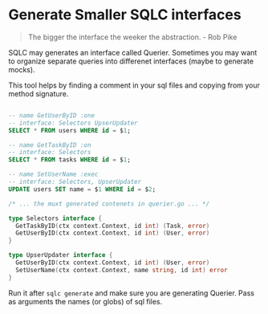 # Generate Smaller SQLC interfaces

> The bigger the interface the weeker the abstraction. - Rob Pike

SQLC may generates an interface called Querier.
Sometimes you may want to organize separate queries into differenet interfaces (maybe to generate mocks).

This tool helps by finding a comment in your sql files and copying from your method signature.

```sql

-- name GetUserByID :one
-- interface: Selectors UpserUpdater
SELECT * FROM users WHERE id = $1;

-- name GetTaskByID :on
-- interface: Selectors
SELECT * FROM tasks WHERE id = $1;

-- name SetUserName :exec
-- interface: Selectors, UpserUpdater
UPDATE users SET name = $1 WHERE id = $2;

```

```go
/* ... the muxt generated contenets in querier.go ... */

type Selectors interface {
  GetTaskByID(ctx context.Context, id int) (Task, error)
  GetUserByID(ctx context.Context, id int) (User, error)
}

type UpserUpdater interface {
  GetUserByID(ctx context.Context, id int) (User, error)
  SetUserName(ctx context.Context, name string, id int) error
}

```

Run it after `sqlc generate` and make sure you are generating Querier.
Pass as arguments the names (or globs) of sql files.
